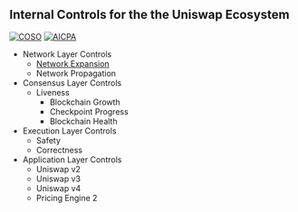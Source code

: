 ## Internal Controls for the the Uniswap Ecosystem  

[![COSO](https://img.shields.io/badge/Organization-COSO-green.svg)](https://en.wikipedia.org/wiki/Committee_of_Sponsoring_Organizations_of_the_Treadway_Commission)
[![AICPA](https://img.shields.io/badge/Organization-AICPA-green.svg)](https://en.wikipedia.org/wiki/American_Institute_of_Certified_Public_Accountants)

- Network Layer Controls
    - [Network Expansion](https://github.com/Ramzgate/Expansion)
    - Network Propagation
- Consensus Layer Controls
    - Liveness
        - Blockchain Growth
        - Checkpoint Progress
        - Blockchain Health
- Execution Layer Controls
    - Safety
    - Correctness
- Application Layer Controls
    - Uniswap v2
    - Uniswap v3
    - Uniswap v4
    - Pricing Engine 2